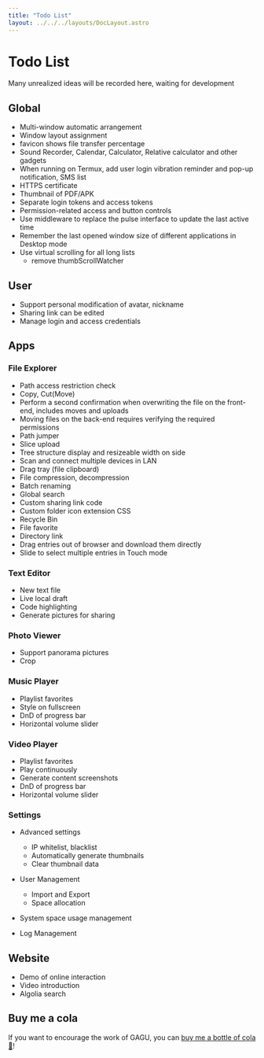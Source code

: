 ```yaml
---
title: "Todo List"
layout: ../../../layouts/DocLayout.astro
---
```


# Todo List

Many unrealized ideas will be recorded here, waiting for development

## Global

- Multi-window automatic arrangement
- Window layout assignment
- favicon shows file transfer percentage
- Sound Recorder, Calendar, Calculator, Relative calculator and other gadgets
- When running on Termux, add user login vibration reminder and pop-up notification, SMS list
- HTTPS certificate
- Thumbnail of PDF/APK
- Separate login tokens and access tokens
- Permission-related access and button controls
- Use middleware to replace the pulse interface to update the last active time
- Remember the last opened window size of different applications in Desktop mode
- Use virtual scrolling for all long lists
  - remove thumbScrollWatcher

## User

- Support personal modification of avatar, nickname
- Sharing link can be edited
- Manage login and access credentials

## Apps

### File Explorer

- Path access restriction check
- Copy, Cut(Move)
- Perform a second confirmation when overwriting the file on the front-end, includes moves and uploads
- Moving files on the back-end requires verifying the required permissions
- Path jumper
- Slice upload
- Tree structure display and resizeable width on side
- Scan and connect multiple devices in LAN
- Drag tray (file clipboard)
- File compression, decompression
- Batch renaming
- Global search
- Custom sharing link code
- Custom folder icon extension CSS
- Recycle Bin
- File favorite
- Directory link
- Drag entries out of browser and download them directly
- Slide to select multiple entries in Touch mode

### Text Editor

- New text file
- Live local draft
- Code highlighting
- Generate pictures for sharing

### Photo Viewer

- Support panorama pictures
- Crop

### Music Player

- Playlist favorites
- Style on fullscreen
- DnD of progress bar
- Horizontal volume slider

### Video Player

- Playlist favorites
- Play continuously
- Generate content screenshots
- DnD of progress bar
- Horizontal volume slider

### Settings

- Advanced settings
   - IP whitelist, blacklist
   - Automatically generate thumbnails
   - Clear thumbnail data

- User Management
   - Import and Export
   - Space allocation

- System space usage management

- Log Management

## Website

- Demo of online interaction
- Video introduction
- Algolia search

## Buy me a cola

If you want to encourage the work of GAGU, you can [buy me a bottle of cola 🥤](https://jisuowei.com/cola?from=gagu)!
